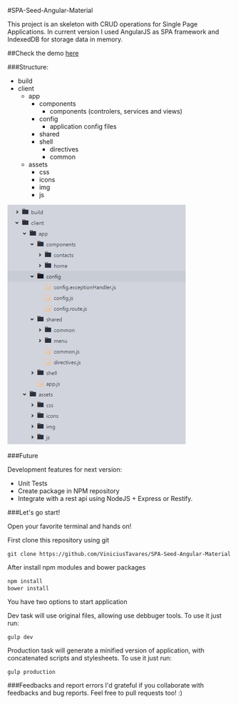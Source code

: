 
#SPA-Seed-Angular-Material

This project is an skeleton with CRUD operations for Single Page Applications.
In current version I used AngularJS as SPA framework and IndexedDB for storage data in memory.
            
##Check the demo [here](http://viniciusrtavares.com/spa-seed/#/)        
            
###Structure:
                
  * build
  * client
    * app
      * components
        * components (controlers, services and views)
      * config
        * application config files
      * shared
      * shell
        * directives 
        * common 
    * assets
      * css
      * icons
      * img
      * js

  <img src="https://github.com/ViniciusTavares/SPA-Seed-Angular-Material/blob/master/client/assets/img/project_structure.png?raw=true" alt="Project Structure" />
            
###Future
            
Development features for next version:
          
  * Unit Tests
  * Create package in NPM repository 
  * Integrate with a rest api using NodeJS + Express or Restify. 

###Let's go start!

Open your favorite terminal and hands on!

First clone this repository using git
```
git clone https://github.com/ViniciusTavares/SPA-Seed-Angular-Material
```

After install npm modules and bower packages
     
```
npm install 
bower install
```

You have two options to start application

Dev task will use original files, allowing use debbuger tools. To use it just run:
```
gulp dev
```

Production task will generate a minified version of application, with concatenated scripts and stylesheets. To use it just run: 
```
gulp production
```

###Feedbacks and report errors 
  I'd grateful if you collaborate with feedbacks and bug reports.
  Feel free to pull requests too! :)
 
   

